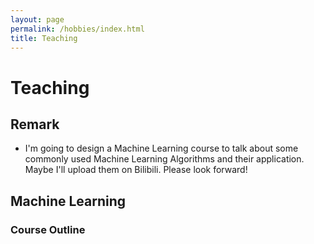 ```yaml
---
layout: page
permalink: /hobbies/index.html
title: Teaching
---
```


# Teaching

## Remark

- I'm going to design a Machine Learning course to talk about some commonly used Machine Learning Algorithms and their application. Maybe I'll upload them on Bilibili. Please look forward!

## Machine Learning

### Course Outline

